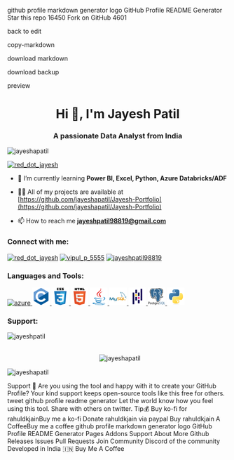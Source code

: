 github profile markdown generator logo
GitHub Profile README Generator
Star this repo
16450
Fork on GitHub
4601

back to edit

copy-markdown

download markdown

download backup

preview
<h1 align="center">Hi 👋, I'm Jayesh Patil</h1>
<h3 align="center">A passionate Data Analyst from India</h3>

<p align="left"> <img src="https://komarev.com/ghpvc/?username=jayeshapatil&label=Profile%20views&color=0e75b6&style=flat" alt="jayeshapatil" /> </p>

<p align="left"> <a href="https://twitter.com/red_dot_jayesh" target="blank"><img src="https://img.shields.io/twitter/follow/red_dot_jayesh?logo=twitter&style=for-the-badge" alt="red_dot_jayesh" /></a> </p>

- 🌱 I’m currently learning **Power BI, Excel, Python, Azure Databricks/ADF**

- 👨‍💻 All of my projects are available at [https://github.com/jayeshapatil/Jayesh-Portfolio](https://github.com/jayeshapatil/Jayesh-Portfolio)

- 📫 How to reach me **jayeshpatil98819@gmail.com**

<h3 align="left">Connect with me:</h3>
<p align="left">
<a href="https://twitter.com/red_dot_jayesh" target="blank"><img align="center" src="https://raw.githubusercontent.com/rahuldkjain/github-profile-readme-generator/master/src/images/icons/Social/twitter.svg" alt="red_dot_jayesh" height="30" width="40" /></a>
<a href="https://instagram.com/vipul_p_5555" target="blank"><img align="center" src="https://raw.githubusercontent.com/rahuldkjain/github-profile-readme-generator/master/src/images/icons/Social/instagram.svg" alt="vipul_p_5555" height="30" width="40" /></a>
<a href="https://www.hackerrank.com/jayeshpatil98819" target="blank"><img align="center" src="https://raw.githubusercontent.com/rahuldkjain/github-profile-readme-generator/master/src/images/icons/Social/hackerrank.svg" alt="jayeshpatil98819" height="30" width="40" /></a>
</p>

<h3 align="left">Languages and Tools:</h3>
<p align="left"> <a href="https://azure.microsoft.com/en-in/" target="_blank" rel="noreferrer"> <img src="https://www.vectorlogo.zone/logos/microsoft_azure/microsoft_azure-icon.svg" alt="azure" width="40" height="40"/> </a> <a href="https://www.cprogramming.com/" target="_blank" rel="noreferrer"> <img src="https://raw.githubusercontent.com/devicons/devicon/master/icons/c/c-original.svg" alt="c" width="40" height="40"/> </a> <a href="https://www.w3schools.com/css/" target="_blank" rel="noreferrer"> <img src="https://raw.githubusercontent.com/devicons/devicon/master/icons/css3/css3-original-wordmark.svg" alt="css3" width="40" height="40"/> </a> <a href="https://www.w3.org/html/" target="_blank" rel="noreferrer"> <img src="https://raw.githubusercontent.com/devicons/devicon/master/icons/html5/html5-original-wordmark.svg" alt="html5" width="40" height="40"/> </a> <a href="https://www.java.com" target="_blank" rel="noreferrer"> <img src="https://raw.githubusercontent.com/devicons/devicon/master/icons/java/java-original.svg" alt="java" width="40" height="40"/> </a> <a href="https://www.mysql.com/" target="_blank" rel="noreferrer"> <img src="https://raw.githubusercontent.com/devicons/devicon/master/icons/mysql/mysql-original-wordmark.svg" alt="mysql" width="40" height="40"/> </a> <a href="https://pandas.pydata.org/" target="_blank" rel="noreferrer"> <img src="https://raw.githubusercontent.com/devicons/devicon/2ae2a900d2f041da66e950e4d48052658d850630/icons/pandas/pandas-original.svg" alt="pandas" width="40" height="40"/> </a> <a href="https://www.postgresql.org" target="_blank" rel="noreferrer"> <img src="https://raw.githubusercontent.com/devicons/devicon/master/icons/postgresql/postgresql-original-wordmark.svg" alt="postgresql" width="40" height="40"/> </a> <a href="https://www.python.org" target="_blank" rel="noreferrer"> <img src="https://raw.githubusercontent.com/devicons/devicon/master/icons/python/python-original.svg" alt="python" width="40" height="40"/> </a> </p>

<h3 align="left">Support:</h3>
<p><a href="https://www.buymeacoffee.com/jayeshpatil"> <img align="left" src="https://cdn.buymeacoffee.com/buttons/v2/default-yellow.png" height="50" width="210" alt="jayeshpatil" /></a></p><br><br>

<p><img align="center" src="https://github-readme-stats.vercel.app/api/top-langs?username=jayeshapatil&show_icons=true&locale=en&layout=compact" alt="jayeshapatil" /></p>

<p><img align="center" src="https://github-readme-streak-stats.herokuapp.com/?user=jayeshapatil&" alt="jayeshapatil" /></p>

Support 🙏
Are you using the tool and happy with it to create your GitHub Profile?
Your kind support keeps open-source tools like this free for others.
tweet github profile readme generator
Let the world know how you feel using this tool. Share with others on twitter.
Tip💰
Buy ko-fi for rahuldkjainBuy me a ko-fi
Donate rahuldkjain via paypal
Buy rahuldkjain A CoffeeBuy me a coffee
github profile markdown generator logo
GitHub Profile README Generator
Pages
Addons
Support
About
More
Github
Releases
Issues
Pull Requests
Join Community
Discord of the community
Developed in India 🇮🇳
Buy Me A Coffee

